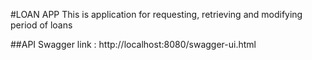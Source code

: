 #LOAN APP
This is application for requesting, retrieving and modifying period of loans

##API
Swagger link : 
http://localhost:8080/swagger-ui.html